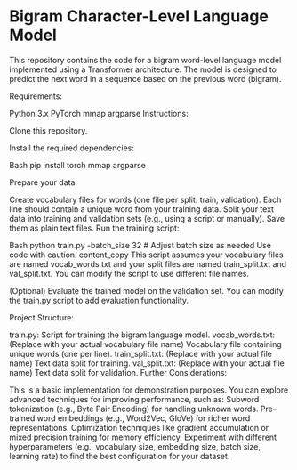 # Bigram Character-Level Language Model

This repository contains the code for a bigram word-level language model implemented using a Transformer architecture. The model is designed to predict the next word in a sequence based on the previous word (bigram).

Requirements:

Python 3.x
PyTorch
mmap
argparse
Instructions:

Clone this repository.

Install the required dependencies:

Bash
pip install torch mmap argparse

Prepare your data:

Create vocabulary files for words (one file per split: train, validation). Each line should contain a unique word from your training data.
Split your text data into training and validation sets (e.g., using a script or manually). Save them as plain text files.
Run the training script:

Bash
python train.py -batch_size 32  # Adjust batch size as needed
Use code with caution.
content_copy
This script assumes your vocabulary files are named vocab_words.txt and your split files are named train_split.txt and val_split.txt. You can modify the script to use different file names.

(Optional) Evaluate the trained model on the validation set. You can modify the train.py script to add evaluation functionality.

Project Structure:

train.py: Script for training the bigram language model.
vocab_words.txt: (Replace with your actual vocabulary file name) Vocabulary file containing unique words (one per line).
train_split.txt: (Replace with your actual file name) Text data split for training.
val_split.txt: (Replace with your actual file name) Text data split for validation.
Further Considerations:

This is a basic implementation for demonstration purposes. You can explore advanced techniques for improving performance, such as:
Subword tokenization (e.g., Byte Pair Encoding) for handling unknown words.
Pre-trained word embeddings (e.g., Word2Vec, GloVe) for richer word representations.
Optimization techniques like gradient accumulation or mixed precision training for memory efficiency.
Experiment with different hyperparameters (e.g., vocabulary size, embedding size, batch size, learning rate) to find the best configuration for your dataset.
